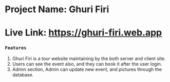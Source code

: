# Project Name: Ghuri Firi

# Live Link: https://ghuri-firi.web.app

### `Features`
1. Ghuri Firi is a tour website maintaining by the both server and client site.
2. Users can see the event also, and they can book it after the user login.
3. Admin section, Admin can update new event, and pictures through the database.
